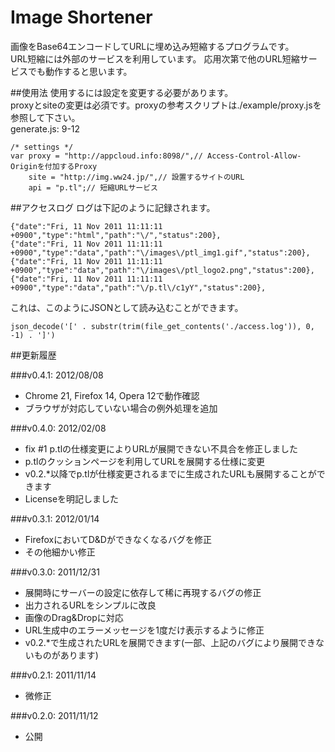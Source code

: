 Image Shortener
===

画像をBase64エンコードしてURLに埋め込み短縮するプログラムです。  
URL短縮には外部のサービスを利用しています。
応用次第で他のURL短縮サービスでも動作すると思います。

##使用法
使用するには設定を変更する必要があります。  
proxyとsiteの変更は必須です。proxyの参考スクリプトは./example/proxy.jsを参照して下さい。  
generate.js: 9-12

	/* settings */
	var	proxy = "http://appcloud.info:8098/",// Access-Control-Allow-Originを付加するProxy
		site = "http://img.ww24.jp/",// 設置するサイトのURL
		api = "p.tl";// 短縮URLサービス

##アクセスログ
ログは下記のように記録されます。

	{"date":"Fri, 11 Nov 2011 11:11:11 +0900","type":"html","path":"\/","status":200},
	{"date":"Fri, 11 Nov 2011 11:11:11 +0900","type":"data","path":"\/images\/ptl_img1.gif","status":200},
	{"date":"Fri, 11 Nov 2011 11:11:11 +0900","type":"data","path":"\/images\/ptl_logo2.png","status":200},
	{"date":"Fri, 11 Nov 2011 11:11:11 +0900","type":"data","path":"\/p.tl\/c1yY","status":200},

これは、このようにJSONとして読み込むことができます。

	json_decode('[' . substr(trim(file_get_contents('./access.log')), 0, -1) . ']')

##更新履歴

###v0.4.1: 2012/08/08
- Chrome 21, Firefox 14, Opera 12で動作確認
- ブラウザが対応していない場合の例外処理を追加

###v0.4.0: 2012/02/08
- fix #1 p.tlの仕様変更によりURLが展開できない不具合を修正しました
- p.tlのクッションページを利用してURLを展開する仕様に変更
- v0.2.*以降でp.tlが仕様変更されるまでに生成されたURLも展開することができます
- Licenseを明記しました

###v0.3.1: 2012/01/14
- FirefoxにおいてD&Dができなくなるバグを修正
- その他細かい修正

###v0.3.0: 2011/12/31
- 展開時にサーバーの設定に依存して稀に再現するバグの修正
- 出力されるURLをシンプルに改良
- 画像のDrag&Dropに対応
- URL生成中のエラーメッセージを1度だけ表示するように修正
- v0.2.*で生成されたURLを展開できます(一部、上記のバグにより展開できないものがあります)

###v0.2.1: 2011/11/14
- 微修正

###v0.2.0: 2011/11/12
- 公開